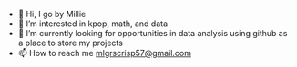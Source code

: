 - 👋 Hi, I go by Millie
- 👀 I’m interested in kpop, math, and data
- 🌱 I’m currently looking for opportunities in data analysis using github as a place to store my projects
- 📫 How to reach me mlgrscrisp57@gmail.com 

<!---
mgcrisp/mgcrisp is a ✨ special ✨ repository because its `README.md` (this file) appears on your GitHub profile.
You can click the Preview link to take a look at your changes.
--->
